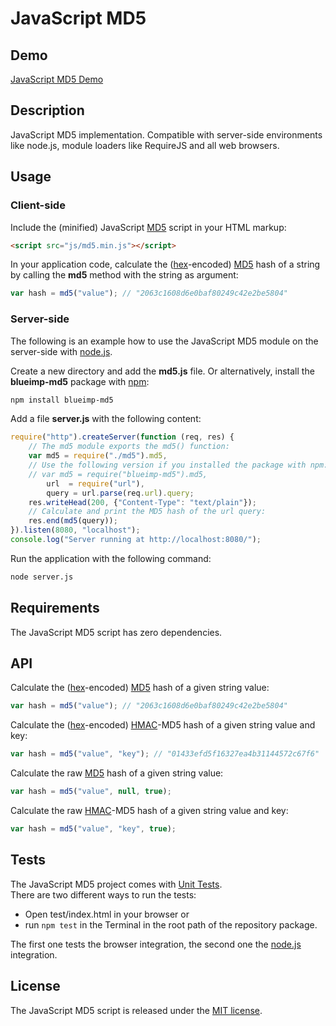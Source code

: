 # JavaScript MD5

## Demo
[JavaScript MD5 Demo](http://blueimp.github.io/JavaScript-MD5/)

## Description
JavaScript MD5 implementation. Compatible with server-side environments like node.js, module loaders like RequireJS and all web browsers.

## Usage

### Client-side
Include the (minified) JavaScript [MD5](http://en.wikipedia.org/wiki/MD5) script in your HTML markup:

```html
<script src="js/md5.min.js"></script>
```

In your application code, calculate the ([hex](http://en.wikipedia.org/wiki/Hexadecimal)-encoded) [MD5](http://en.wikipedia.org/wiki/MD5) hash of a string by calling the **md5** method with the string as argument:

```js
var hash = md5("value"); // "2063c1608d6e0baf80249c42e2be5804"
```

### Server-side

The following is an example how to use the JavaScript MD5 module on the server-side with [node.js](http://nodejs.org/).

Create a new directory and add the **md5.js** file. Or alternatively, install the **blueimp-md5** package with [npm](http://npmjs.org/):

```sh
npm install blueimp-md5
```

Add a file **server.js** with the following content:

```js
require("http").createServer(function (req, res) {
    // The md5 module exports the md5() function:
    var md5 = require("./md5").md5,
    // Use the following version if you installed the package with npm:
    // var md5 = require("blueimp-md5").md5,
        url  = require("url"),
        query = url.parse(req.url).query;
    res.writeHead(200, {"Content-Type": "text/plain"});
    // Calculate and print the MD5 hash of the url query:
    res.end(md5(query));
}).listen(8080, "localhost");
console.log("Server running at http://localhost:8080/");
```

Run the application with the following command:

```sh
node server.js
```

## Requirements
The JavaScript MD5 script has zero dependencies.

## API

Calculate the ([hex](http://en.wikipedia.org/wiki/Hexadecimal)-encoded) [MD5](http://en.wikipedia.org/wiki/MD5) hash of a given string value:

```js
var hash = md5("value"); // "2063c1608d6e0baf80249c42e2be5804"
```

Calculate the ([hex](http://en.wikipedia.org/wiki/Hexadecimal)-encoded) [HMAC](http://en.wikipedia.org/wiki/HMAC)-MD5 hash of a given string value and key:

```js
var hash = md5("value", "key"); // "01433efd5f16327ea4b31144572c67f6"
```
    
Calculate the raw [MD5](http://en.wikipedia.org/wiki/MD5) hash of a given string value:

```js
var hash = md5("value", null, true);
```

Calculate the raw [HMAC](http://en.wikipedia.org/wiki/HMAC)-MD5 hash of a given string value and key:

```js
var hash = md5("value", "key", true);
```

## Tests
The JavaScript MD5 project comes with [Unit Tests](http://en.wikipedia.org/wiki/Unit_testing).  
There are two different ways to run the tests:

* Open test/index.html in your browser or
* run `npm test` in the Terminal in the root path of the repository package.

The first one tests the browser integration, the second one the [node.js](http://nodejs.org/) integration.


## License
The JavaScript MD5 script is released under the [MIT license](http://www.opensource.org/licenses/MIT).
